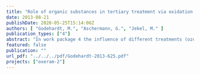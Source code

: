 ```yaml
---
title: "Role of organic substances in tertiary treatment via oxidation and membrane filtration"
date: 2013-08-21
publishDate: 2020-05-25T15:14:06Z
authors: [ "Godehardt, M.", "Aschermann, G.", "Jekel, M." ]
publication_types: ["4"]
abstract: "In work package 4 the influence of different treatments (ozonation, coagulation) on macromolecular organic substances (biopolymers) in secondary effluent and the effects on subsequent ultrafiltration were investigated at lab-scale. Furthermore, fouling mechanisms were intensively investigated and an analytical method was developed to observe the formation of ozonation by-products. Analyses with LC-OCD showed a significant reduction of major organic foulants (biopolymers) for coagulation while ozonation appears to transform macromolecules into compounds smaller than approx. 50 nm. With ultrafiltration tests (PES membranes) it could be shown that coagulation is capable to reduce total fouling resistance to some extent and additional ozonation can further enhance the membrane filtration process. However ozonation as a pretreatment step caused more irreversible fouling. The lowest irreversible fouling was achieved with coagulation. LC-OCD analyses showed that the transformation of organic matter by ozonation is mainly responsible for the observed increased irreversible fouling of ultrafiltration membranes. Tests with different membranes showed comparable results for pretreated secondary effluent concerning total fouling resistance. Total fouling resistance was reduced with additional ozonation compared to coagulation without ozonation. In contrast to the observations with all tested UF membranes, for the tested microfiltration membranes irreversible fouling was reduced with additional ozonation. In general, the pore size seems to be strongly influencing irreversible fouling if ozonation is used for pretreatment of membrane filtration. Intensive investigations of fouling mechanisms using filtration laws identified cake filtration as the dominant filtration process for coagulation while additional ozonation leads to increased pore blocking/in pore fouling. Experiments with secondary effluents from different sewage treatment plants in Berlin showed comparable fouling behavior for all observed pretreatments. Thus membrane filtration results generated with samples from WWTP Ruhleben seem to be transferable to other WWTPs in Berlin. MALDI-TOF-MS analyses of secondary effluent were not suitable to identify major organic foulants, neither in solution nor on top of the membrane after filtration. Consequently, MALDI-TOF-MS was primarily used for investigations of theoretical aspects of fouling by using model fouling substances. An analytical procedure for bromate was successfully developed with LC-MS/MS at TUB. With the procedure it was possible to quantify samples up to a limit of quantification of 0.5 µg bromate per liter. Higher concentrations of bromate (> 10 µg/L) were produced only at specific ozone consumptions higher than 0.9 mgO3/mgDOC0."
featured: false
publication: ""
url_pdf: "../../../pdf/Godehardt-2013-625.pdf"
projects: ["oxeram-2"]
---
```


